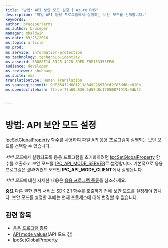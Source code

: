 ```yaml
---
title: "방법: API 보안 모드 설정 | Azure RMS"
description: "파일 API 응용 프로그램에서 실행하는 보안 모드를 선택합니다."
keywords: 
author: bruceperlerms
ms.author: bruceper
manager: mbaldwin
ms.date: 09/25/2016
ms.topic: article
ms.prod: 
ms.service: information-protection
ms.technology: techgroup-identity
ms.assetid: 3B088F14-81C5-4C78-8DED-F5F153353EE0
audience: developer
ms.reviewer: shubhamp
ms.suite: ems
translationtype: Human Translation
ms.sourcegitcommit: 9d8354f2d68f211d349226970fd2f83dd0ce810b
ms.openlocfilehash: f7acef7fa69c836c5d57d8c1705007f919a9dbf2


---
```


# <a name="howto-set-the-api-security-mode"></a>방법: API 보안 모드 설정

[IpcSetGlobalProperty](https://msdn.microsoft.com/library/hh535270.aspx) 함수를 사용하여 파일 API 응용 프로그램이 실행되는 보안 모드를 선택할 수 있습니다.

*서버 모드*에서 실행되도록 응용 프로그램을 초기화하려면 [IpcSetGlobalProperty](https://msdn.microsoft.com/library/hh535270.aspx) 함수를 호출하고 보안 모드를 [IPC\_API\_MODE\_SERVER](https://msdn.microsoft.com/library/hh535236.aspx)로 설정합니다. 기본적으로 응용 프로그램은 *클라이언트 모드*인 **IPC\_API\_MODE\_CLIENT**에서 실행됩니다.

*서버 모드*에 대한 자세한 내용은 [응용 프로그램 종류](application-types.md)를 참조하세요.

**중요** 다른 권한 관리 서비스 SDK 2.1 함수를 호출하기 전에 보안 모드를 설정해야 합니다. 보안 모드를 설정한 후에는 현재 프로세스에 대해 변경할 수 없습니다.

## <a name="related-topics"></a>관련 항목

* [응용 프로그램 종류](application-types.md)
* [API mode values](https://msdn.microsoft.com/library/hh535236.aspx)(API 모드 값)
* [IpcSetGlobalProperty](https://msdn.microsoft.com/library/hh535270.aspx)
 

 



<!--HONumber=Nov16_HO2-->


